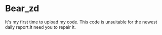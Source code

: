 # Bear_zd
It's my first time to upload my code.
This code is unsuitable for the newest daily report.It need you to repair it.
